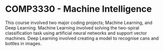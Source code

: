 # COMP3330 - Machine Intelligence
This course involved two major coding projects; Machine Learning, and Deep Learning. Machine Learning involved solving the two-spiral classification task using artificial neural networks and support vector machines. Deep Learning involved creating a model to recognise cans and bottles in images.
